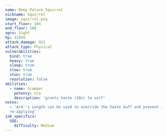 ```yaml
---
name: Deep Palace Squirrel
nickname: Squirrel
image: squirrel.png
start_floor: 104
end_floor: 108
agro: Sight
hp: 12949
attack_damage: 922
attack_type: Physical
vulnerabilities:
  bind: true
  heavy: true
  sleep: true
  slow: true
  stun: true
  resolution: false
abilities:
  - name: Scamper
    potency: n/a
    description: 'grants haste (30s) to self'
notes:
  - 'Arm''s Length can be used to override the haste buff and prevent it from
  re-applying'
job_specifics:
  SGE:
    difficulty: Medium
---
```

